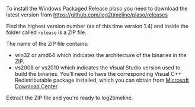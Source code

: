 To install the Windows Packaged Release plaso you need to download the latest version from https://github.com/log2timeline/plaso/releases

Find the highest version number (as of this time version 1.4) and inside the folder called ```release``` is a ZIP file.

The name of the ZIP file contains:

* win32 or amd64 which indicates the architecture of the binaries in the ZIP.
* vs2008 or vs2010 which indicates the Visual Studio version used to build the binaries. You'll need to have the corresponding Visual C++ Redistributable package installed, which you can obtain from [Microsoft Download Center](https://www.microsoft.com/en-us/search/Results.aspx?q=Microsoft%20Visual%20C%2B%2B%20Redistributable%20Package&form=DLC).

Extract the ZIP file and you're ready to log2timeline.
